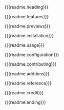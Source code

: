 {{{readme.heading}}}

{{{readme.features}}}

{{{readme.previews}}}

{{{readme.installation}}}

{{{readme.usage}}}

{{{readme.configuration}}}

{{{readme.contributing}}}

{{{readme.addtions}}}

{{{readme.reference}}}

{{{readme.credit}}}

{{{readme.ending}}}
